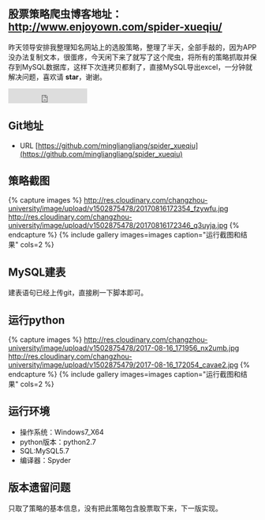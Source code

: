 ## 股票策略爬虫博客地址：http://www.enjoyown.com/spider-xueqiu/
昨天领导安排我整理知名网站上的选股策略，整理了半天，全部手敲的，因为APP没办法复制文本，很蛋疼，今天闲下来了就写了这个爬虫，将所有的策略抓取并保存到MySQL数据库，这样下次连拷贝都剩了，直接MySQL导出excel，一分钟就解决问题，喜欢请 **star**，谢谢。

<iframe src="https://ghbtns.com/github-btn.html?user=mingliangliang&repo=spider_xueqiu&type=star&count=true&size=large" frameborder="0" scrolling="0" width="160px" height="30px"></iframe>    
      
## Git地址
* URL [https://github.com/mingliangliang/spider_xueqiu](https://github.com/mingliangliang/spider_xueqiu)

## 策略截图
{% capture images %}
	http://res.cloudinary.com/changzhou-university/image/upload/v1502875478/20170816172354_fzywfu.jpg
	http://res.cloudinary.com/changzhou-university/image/upload/v1502875478/20170816172346_q3uyja.jpg
{% endcapture %}
{% include gallery images=images caption="运行截图和结果" cols=2 %}     
## MySQL建表
建表语句已经上传git，直接刷一下脚本即可。

## 运行python
{% capture images %}
	http://res.cloudinary.com/changzhou-university/image/upload/v1502875478/2017-08-16_171956_nx2umb.jpg
	http://res.cloudinary.com/changzhou-university/image/upload/v1502875479/2017-08-16_172054_cavae2.jpg
{% endcapture %}
{% include gallery images=images caption="运行截图和结果" cols=2 %}            

## 运行环境
- 操作系统：Windows7_X64
- python版本：python2.7
- SQL:MySQL5.7  
- 编译器：Spyder

## 版本遗留问题
只取了策略的基本信息，没有把此策略包含股票取下来，下一版实现。